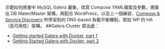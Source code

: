 示範如何將書中 MySQL Galera 叢集，改寫 Compose YAML檔案及參數，建置出 DB Mater/Master 架構，再配合 WordPress，以及上一個練習，[Compose & Service Discovery](https://philipz.github.io/tech/2016/08/02/compose_dns.html) 所學習到的 DNS-based 負載平衡機制，架設 WP 的 HA （高可用性）架構。
##Galera Cluster 原出處：
* [Getting started Galera with Docker, part 1](http://galeracluster.com/2015/05/getting-started-galera-with-docker-part-1/) 
* [Getting Started Galera with Docker, part 2](http://galeracluster.com/2015/05/getting-started-galera-with-docker-part-2-2/)